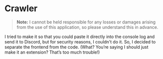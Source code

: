 # Crawler

> **Note:** I cannot be held responsible for any losses or damages arising from the use of this application, so please understand this in advance.

I tried to make it so that you could paste it directly into the console log and send it to Discord, but for security reasons, I couldn't do it. So, I decided to separate the frontend from the code.
(What? You’re saying I should just make it an extension? That’s too much trouble!)
